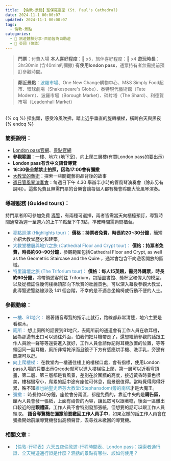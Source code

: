 ```yaml
---
title: 【倫敦-景點】聖保羅座堂 (St. Paul's Cathedral) 
date: 2024-11-1 00:00:07
updated: 2024-11-1 00:00:07
tags:
  - 倫敦-景點
categories: 
  - 🌴 旅遊體驗分享-目前皆為自助遊
  - 🥥 英國（倫敦） 
---
```

>**門票**：付費入場
>**本人喜好程度**：🌝 x5，旅伴喜好程度：🌝 x4
>**遊玩時長**：3hr30min (含40min的彌撒)
>**有使用london pass**，通票持有者無需提前預訂參觀時間。
<!-- more -->
>**鄰近景點**：<font color=#4599B6>波羅市場</font>、One New Change購物中心、M&S Simply Food超市、環球劇場（Shakespeare's Globe）、泰特現代藝術館（Tate Modern）、波羅市場（Borough Market）、碎片塔（The Shard）、利德賀市場（Leadenhall Market）

<br>
{% cq %} 探出頭，感受冷風吹拂，踏上近乎垂直的旋轉樓梯，橫跨白天與黑夜 {% endcq %} 
<br>

### 簡要說明：
+ [London pass官網]( https://londonpass.com/en/london-attractions/st-pauls-cathedral)、[景點官網]( https://www.stpauls.co.uk/) 
+ **參觀範圍**：一樓、地穴 (地下室)、向上爬三層樓(有買London pass的要出示)
+ **London pass有含中文語音導覽**
+ **16:30後全館禁止拍照，因為17:00會有彌撒**
+ [大教堂的藝術](https://www.stpauls.co.uk/exploring-faith-through-art)：探索一​​些關鍵藝術品背後的故事
+ [週日管風琴演奏會](https://www.stpauls.co.uk/organ-recitals-new)：每週日下午 4.30 舉辦半小時的管風琴演奏會（除非另有說明）。這些免費且無需門票的音樂會讓每個人都有機會聆聽大管風琴演奏。 

### 導遊服務 (Guided tours)：
 持門票者即可參加免費 [導覽](https://www.stpauls.co.uk/guided-and-self-guided-tours)，有兩種可選擇，兩者皆需當天向櫃檯預訂，導覽時間通常為週一至週六的上午11點至下午3點，準確時間需詢問櫃台。
  + <font color=#4287B5>亮點巡演 (Highlights tour)：</font> 
  **價格：持票者免費，時長約20~30分鐘**，簡短介紹大教堂歷史和建築。
  + <font color=#4287B5>大教堂樓層與地穴之旅 (Cathedral Floor and Crypt tour)：</font> 
  **價格：持票者免費，時長約60~90分鐘**，參觀範圍包括Cathedral Floor and Crypt, as well as the Geometric Staircase and the Quire ，通常會包含不向遊客開放的區域。
  + <font color=#4287B5>特里論壇之旅 (The Triforium tour)：</font> 
  **價格：每人15英鎊，需另外購票，時長約60分鐘**，將帶領遊客前往 Triforium，包括圖書館、獎杯室和偉大的模型，以及從標誌性幾何樓梯頂部向下欣賞的壯麗景色，可以深入幕後參觀大教堂，此導覽遊覽路線涉及 141 個台階，不幸的是不適合坐輪椅或行動不便的人士。

### 參觀動線：
+ <font color=#4287B5>一樓、B1地穴：</font>
跟著語音導覽的指示走就行，路線都非常清楚，地穴主要是看棺木。
+ <font color=#4287B5>廁所：</font>
想上廁所的話要到B1地穴，去廁所前的通道會有工作人員在收耳機，因為那邊有出口可以通往外面，怕我們把耳機帶走了，還想繼續參觀的話跟工作人員說一聲等等還要進入就好，工作人員會請你記得耳機放置的位置，等等領回同一副耳機，廁所非常乾淨而且鏡子下方有感應烘手機、洗手乳，旁邊有商店可以逛。
+ <font color=#4287B5>向上爬樓梯：</font>
在教堂內一樓通往樓上的樓梯口處，會有指標，使用London pass入場的只要出示Qrcode就可以進入樓梯往上爬，第一層可以近看穹頂畫，第二層、第三層都是看風景，差別在於圍牆的高度，接近黃昏時景色很美，樓梯蠻窄小，爬累的話中途有座位可休息，風景很值得。當時覺得爬得好累，殊不知<font color=#4599B6>維也納聖史蒂芬大教堂(Stephansdom)旁的南塔</font>才是大魔王。
+ <font color=#4287B5>彌撒：</font>
時長約40分鐘，座位會分兩區，都是免費的，靠近中央的是**禱告區**，館內人員會發一張紙，上面有禱告的內容，讓民眾可以跟著唸，後面一區離出口較近的是**觀禮區**，工作人員不會特別發那張紙，但想要的話可以跟工作人員領取。
**語音導覽機在彌撒前要繳回工作人員手中**，如果沒繳的話工作人員會在彌撒開始前讓導覽機發出高頻聲音，去尋找未繳回的導覽機。

### 相關文章：
+ <font color=#4599B6>【倫敦-行程表】六天五夜倫敦遊-行程時間表、London pass：探索者通行證、全天暢遊通行證是什麼？涵括的景點有哪些、該如何使用？</font> 